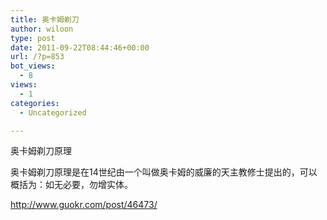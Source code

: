 ```yaml
---
title: 奥卡姆剃刀
author: wiloon
type: post
date: 2011-09-22T08:44:46+00:00
url: /?p=853
bot_views:
  - 8
views:
  - 1
categories:
  - Uncategorized

---
```

奥卡姆剃刀原理

奥卡姆剃刀原理是在14世纪由一个叫做奥卡姆的威廉的天主教修士提出的，可以概括为：如无必要，勿增实体。
  
http://www.guokr.com/post/46473/